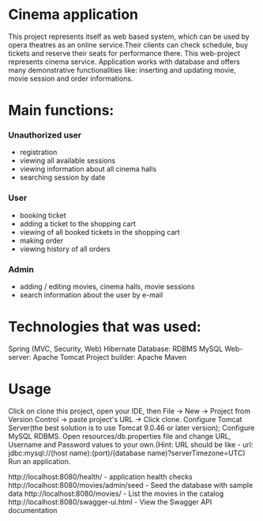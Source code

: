 # Cinema application
This project represents itself as web based system, which can be used by opera theatres as an online service.Their clients can check schedule, buy tickets and reserve their seats for performance there.
This web-project represents cinema service. Application works with database and offers many demonstrative functionalities like: inserting and updating movie, movie session and order informations.

# Main functions:
### Unauthorized user

  - registration
  - viewing all available sessions
  - viewing information about all cinema halls
  - searching session by date

### User

  - booking ticket
  - adding a ticket to the shopping cart
  - viewing of all booked tickets in the shopping cart
  - making order
  - viewing history of all orders

### Admin

  - adding / editing movies, cinema halls, movie sessions
  - search information about the user by e-mail

# Technologies that was used:
Spring (MVC, Security, Web)
Hibernate
Database: RDBMS MySQL
Web-server: Apache Tomcat
Project builder: Apache Maven

# Usage
Click on clone this project, open your IDE, then File -> New -> Project from Version Control -> paste project's URL -> Click clone.
Configure Tomcat Server(the best solution is to use Tomcat 9.0.46 or later version);
Configure MySQL RDBMS.
Open resources/db.properties file and change URL, Username and Password values to your own.(Hint: URL should be like - url: jdbc:mysql://(host name):(port)/(database name)?serverTimezone=UTC)
Run an application.


http://localhost:8080/health/ - application health checks
http://localhost:8080/movies/admin/seed - Seed the database with sample data
http://localhost:8080/movies/ - List the movies in the catalog
http://localhost:8080/swagger-ui.html - View the Swagger API documentation
